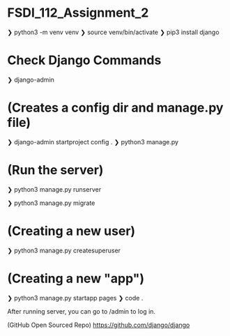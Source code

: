 # FSDI_112_Assignment_2

❯ python3 -m venv venv
❯ source venv/bin/activate
❯ pip3 install django

# Check Django Commands
❯ django-admin

# (Creates a config dir and manage.py file)
❯ django-admin startproject config . 
❯ python3 manage.py

# (Run the server)
❯ python3 manage.py runserver

❯ python3 manage.py migrate

# (Creating a new user)
❯ python3 manage.py createsuperuser 

# (Creating a new "app")
❯ python3 manage.py startapp pages
❯ code .

After running server, you can go to /admin to log in.

(GitHub Open Sourced Repo)
https://github.com/django/django